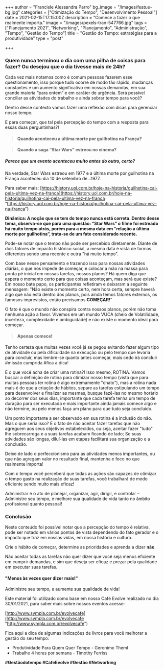 +++
author = "Franciele Alessandra Parro"
bg_image = "/images/featue-bg.jpg"
categories = ["Otimização do Tempo", "Desenvolvimento Pessoal"]
date = 2021-02-15T17:15:00Z
description = "Comece a fazer o que realmente importa."
image = "/images/pexels-tran-547766.jpg"
tags = ["Planejamento 2021", "Networking", "Planejamento", "Administração", "Tempo", "Gestão do Tempo"]
title = "Gestão do Tempo: estratégias para a produtividade"
type = "post"

+++
### Quem nunca terminou o dia com uma pilha de coisas para fazer? Ou desejou que o dia tivesse mais de 24h?

Cada vez mais notamos como é comum pessoas fazerem esse questionamento, isso porque tudo ocorre de modo tão rápido, mudanças constantes e um aumento significativo em nossas demandas, em sua grande maioria “para ontem” e em caráter de urgência. Será possível conciliar as atividades do trabalho e ainda sobrar tempo para você?

Dentro desse contexto vamos fazer uma reflexão com dicas para gerenciar nosso tempo.

E para começar, que tal pela percepção do tempo com a resposta para essas duas perguntinhas?!

> #### **Quando aconteceu a última morte por guilhotina na França?**

> #### **Quando a saga “Star Wars” estreou no cinema?**

##### Parece que um evento aconteceu muito antes do outro, certo?

Na verdade, Star Wars estreou em 1977 e a última morte por guilhotina na França aconteceu dia 10 de setembro de…1977.

Para saber mais: [https://history.uol.com.br/hoje-na-historia/guilhotina-cai-pela-ultima-vez-na-franca](https://history.uol.com.br/hoje-na-historia/guilhotina-cai-pela-ultima-vez-na-franca "https://history.uol.com.br/hoje-na-historia/guilhotina-cai-pela-ultima-vez-na-franca")

**Dinâmica: A noção que se tem do tempo nunca está correta. Dentro desse tema, observa-se que para uma questão: “Star Wars” o filme foi estreado há muito tempo atrás, porém para a mesma data em “relação a última morte por guilhotina”, trata-se de um fato considerado recente.**

Pode-se notar que o tempo não pode ser percebido diretamente. Diante de dois fatores de impacto histórico social, a mesma data é vista de formas diferentes sendo uma recente e outra "há muito tempo".

Com base nesse pensamento e trazendo isso para nossas atividades diárias, o que nos impede de começar, e colocar a mão na massa para ponta pé inicial em nossas tarefas, nossos planos? Há quem diga que espera o momento certo para que coisas aconteçam, mas será que existe? Em nosso bate papo, os participantes refletiram e deixaram a seguinte mensagem: "Não existe o momento certo, nem hora certa, sempre haverá algo que não está dentro dos planos, pois ainda temos fatores externos, os famosos imprevistos, então precisamos **COMEÇAR!**"

O fato é que o mundo não conspira contra nossos planos, porém não toma nenhuma ação a favor. Vivemos em um mundo VUCA (cheio de Volatilidade, incerteza, complexidade e ambiguidade) e não existe o momento ideal para começar.

> #### Apenas comece!

Tenho certeza que muitas vezes você já se pegou evitando fazer algum tipo de atividade ou pela dificuldade na execução ou pelo tempo que levaria para concluir, mas lembre-se quanto antes começar, mais cedo irá concluir #missão cumprida #fica a dica!

E o que você acha de criar uma rotina?! Isso mesmo, ROTINA. Vamos buscar a definição de rotina para otimizar nosso tempo (vista que para muitas pessoas ter rotina é algo extremamente "chato"), mas a rotina nada mais é do que a criação de hábitos, separe as tarefas estipulando um tempo para desenvolver e finalizar as mesmas, busque fazê-las no mesmo horário ao decorrer dos seus dias, importante que cada tarefa tenha um tempo de duração para ser executada e mais importante ainda jamais comece algo e não termine, ou pelo menos faça um plano para que tudo seja concluído.

Um ponto importante a ser observado em sua rotina é a inclusão do não. Mas o que seria isso? É o fato de não aceitar fazer tarefas que não agreguem aos seus objetivos estabelecidos, ou seja, aceitar fazer "tudo" lhe sobrecarrega e a suas tarefas acabam ficando de lado; Se suas atividades são longas, diluí-las em etapas facilitará sua organização e a conclusão.

Deixe de lado o perfeccionismo para as atividades menos importantes, ou que não agregam valor no resultado final, mantenha o foco no que realmente importa!

Com o tempo você perceberá que todas as ações são capazes de otimizar o tempo gasto na realização de suas tarefas, você trabalhará de modo eficiente sendo muito mais eficaz!

Administrar é o ato de planejar, organizar, agir, dirigir, e controlar – Administre seu tempo, e melhore sua qualidade de vida tanto no âmbito profissional quanto pessoal!

### **Conclusão**

Neste conteúdo foi possível notar que a percepção do tempo é relativa, pode ser notado em vários pontos de vista dependendo do fato gerador e o impacto que traz em nossas vidas, em nossa história e cultura.

Crie o hábito de começar, determine as prioridades e aprenda a dizer **não**.

Não aceitar todas as tarefas não quer dizer que você seja menos eficiente em cumprir demandas, e sim que deseja ser eficaz e prezar pela qualidade em executar suas tarefas.

#### "Menos às vezes quer dizer mais!"

Administre seu tempo, e aumente sua qualidade de vida!

Este material foi utilizado como base em nosso Café Evolve realizado no dia 30/01/2021, para saber mais sobre nossos eventos acesse:

[http://www.sympla.com.br/evolvecafe](http://www.sympla.com.br/evolvecafe "http://www.sympla.com.br/evolvecafe")

Fica aqui a dica de algumas indicações de livros para você melhorar a gestão do seu tempo:

* Produtividade Para Quem Quer Tempo - Geronimo Theml
* Trabalhe 4 horas por semana - Timothy Ferriss

**#Gestãodotempo #CafeEvolve #Gestão #Networking**